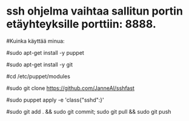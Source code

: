﻿# ssh ohjelma vaihtaa sallitun portin etäyhteyksille porttiin: 8888. 
 
#Kuinka käyttää minua:

#sudo apt-get install -y puppet

#sudo apt-get install -y git

#cd /etc/puppet/modules

#sudo git clone https://github.com/JanneAl/sshfast

#sudo puppet apply -e 'class{"sshd":}'

#sudo git add . && sudo git commit; sudo git pull && sudo git push
